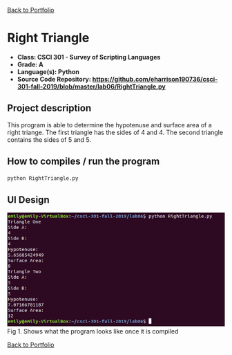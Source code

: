 [Back to Portfolio](./)

Right Triangle
===============

-   **Class: CSCI 301 - Survey of Scripting Languages** 
-   **Grade: A**
-   **Language(s): Python**
-   **Source Code Repository: https://github.com/eharrison190736/csci-301-fall-2019/blob/master/lab06/RightTriangle.py**

## Project description
This program is able to determine the hypotenuse and surface area of a right triange. The first triangle has the sides of 4 and 4. The second triangle contains the sides of 5 and 5.

## How to compiles / run the program

```bash
python RightTriangle.py
```

## UI Design



![screenshot](images/screenshot5.png)
Fig 1. Shows what the program looks like once it is compiled



[Back to Portfolio](./)
